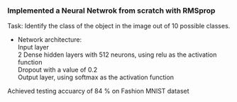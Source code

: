 ### Implemented a Neural Netwrok from scratch with RMSprop

Task: Identify the class of the object in the image out of 10 possible classes.

* Network architecture:   
Input layer    
2 Dense hidden layers with 512 neurons, using relu as the activation function  
Dropout with a value of 0.2  
Output layer, using softmax as the activation function    

Achieved testing accuarcy of 84 % on Fashion MNIST dataset

